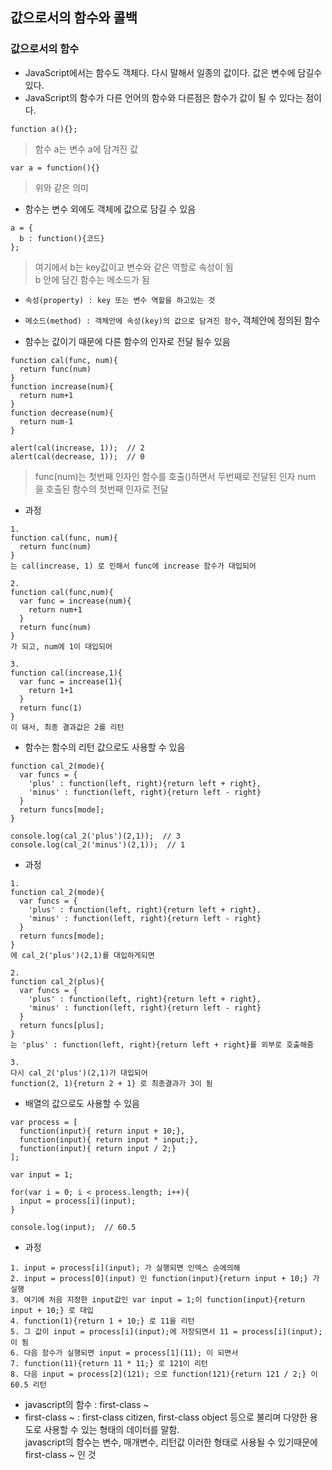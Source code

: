 ## 값으로서의 함수와 콜백
### 값으로서의 함수
- JavaScript에서는 함수도 객체다. 다시 말해서 일종의 값이다. 값은 변수에 담길수 있다.
- JavaScript의 함수가 다른 언어의 함수와 다른점은 함수가 값이 될 수 있다는 점이다.
```
function a(){};
```
> 함수 a는 변수 a에 담겨진 값
```
var a = function(){}
```
> 위와 같은 의미

- 함수는 변수 외에도 객체에 값으로 담길 수 있음
```
a = {
  b : function(){코드}
};
```
> 여기에서 b는 key값이고 변수와 같은 역할로 속성이 됨<br/>b 안에 담긴 함수는 메소드가 됨

- `속성(property) : key 또는 변수 역할을 하고있는 것`
- `메소드(method) : 객체안에 속성(key)의 값으로 담겨진 함수`, 객체안에 정의된 함수

- 함수는 값이기 때문에 다른 함수의 인자로 전달 될수 있음
```
function cal(func, num){
  return func(num)
}
function increase(num){
  return num+1
}
function decrease(num){
  return num-1
}

alert(cal(increase, 1));  // 2
alert(cal(decrease, 1));  // 0
```
> func(num)는 첫번째 인자인 함수를 호출()하면서 두번째로 전달된 인자 num 을 호출된 함수의 첫번째 인자로 전달

- 과정
```
1.
function cal(func, num){
  return func(num)
} 
는 cal(increase, 1) 로 인해서 func에 increase 함수가 대입되어

2.
function cal(func,num){
  var func = increase(num){
    return num+1
  }
  return func(num)
}
가 되고, num에 1이 대입되어

3.
function cal(increase,1){
  var func = increase(1){
    return 1+1
  }
  return func(1)
}
이 돼서, 최종 결과값은 2를 리턴
```

- 함수는 함수의 리턴 값으로도 사용할 수 있음
```
function cal_2(mode){
  var funcs = {
    'plus' : function(left, right){return left + right},
    'minus' : function(left, right){return left - right}
  }
  return funcs[mode];
}

console.log(cal_2('plus')(2,1));  // 3
console.log(cal_2('minus')(2,1));  // 1
```
- 과정
```
1.
function cal_2(mode){
  var funcs = {
    'plus' : function(left, right){return left + right},
    'minus' : function(left, right){return left - right}
  }
  return funcs[mode];
} 
에 cal_2('plus')(2,1)를 대입하게되면

2.
function cal_2(plus){
  var funcs = {
    'plus' : function(left, right){return left + right},
    'minus' : function(left, right){return left - right}
  }
  return funcs[plus];
} 
는 'plus' : function(left, right){return left + right}를 외부로 호출해줌

3.
다시 cal_2('plus')(2,1)가 대입되어
function(2, 1){return 2 + 1} 로 최종결과가 3이 됨
```

- 배열의 값으로도 사용할 수 있음
```
var process = [
  function(input){ return input + 10;}, 
  function(input){ return input * input;},
  function(input){ return input / 2;}
];

var input = 1;

for(var i = 0; i < process.length; i++){
  input = process[i](input);
}

console.log(input);  // 60.5
```
- 과정
```
1. input = process[i](input); 가 실행되면 인덱스 순에의해 
2. input = process[0](input) 인 function(input){return input + 10;} 가 실행
3. 여기에 처음 지정한 input값인 var input = 1;이 function(input){return input + 10;} 로 대입
4. function(1){return 1 + 10;} 로 11을 리턴
5. 그 값이 input = process[i](input);에 저장되면서 11 = process[i](input);이 됨
6. 다음 함수가 실행되면 input = process[1](11); 이 되면서
7. function(11){return 11 * 11;} 로 121이 리턴
8. 다음 input = process[2](121); 으로 function(121){return 121 / 2;} 이 60.5 리턴
```
- javascript의 함수 : first-class ~
- first-class ~ : first-class citizen, first-class object 등으로 불리며 다양한 용도로 사용할 수 있는 형태의 데이터를 말함.<br />javascript의 함수는 변수, 매개변수, 리턴값 이러한 형태로 사용될 수 있기때문에 first-class ~ 인 것
